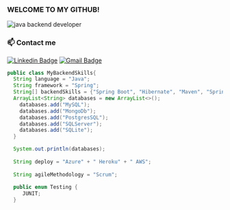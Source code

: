 ### WELCOME TO MY GITHUB!
![java backend developer](https://user-images.githubusercontent.com/63068481/178285933-e9177e1a-aea9-4f2d-8e4a-9d5382e968ef.png)
### 📫 Contact me
[![Linkedin Badge](https://img.shields.io/badge/-LinkedIn-blue?style=flat-square&logo=Linkedin&logoColor=white&link=https://www.linkedin.com/in/omariosouto)](https://www.linkedin.com/in/thiago-freitas-b6986a155/)
[![Gmail Badge](https://img.shields.io/badge/-Gmail-7159c1?style=flat-square&logo=Gmail&logoColor=white&color=red&link=mailto:thiagofreitas201717@gmail.com)](mailto:thiagofreitas201717@gmail.com)

```java 
public class MyBackendSkills{
  String language = "Java"; 
  String framework = "Spring";
  String[] backendSkills = {"Spring Boot", "Hibernate", "Maven", "Spring Security", "MVC"};
  ArrayList<String> databases = new ArrayList<>();
    databases.add("MySQL");
    databases.add("MongoDb");
    databases.add("PostgresSQL");
    databases.add("SQLServer");
    databases.add("SQLite");
  }

  System.out.println(databases);
  
  String deploy = "Azure" + " Heroku" + " AWS";
 
  String agileMethodology = "Scrum";
  
  public enum Testing {
     JUNIT;
  }

```
